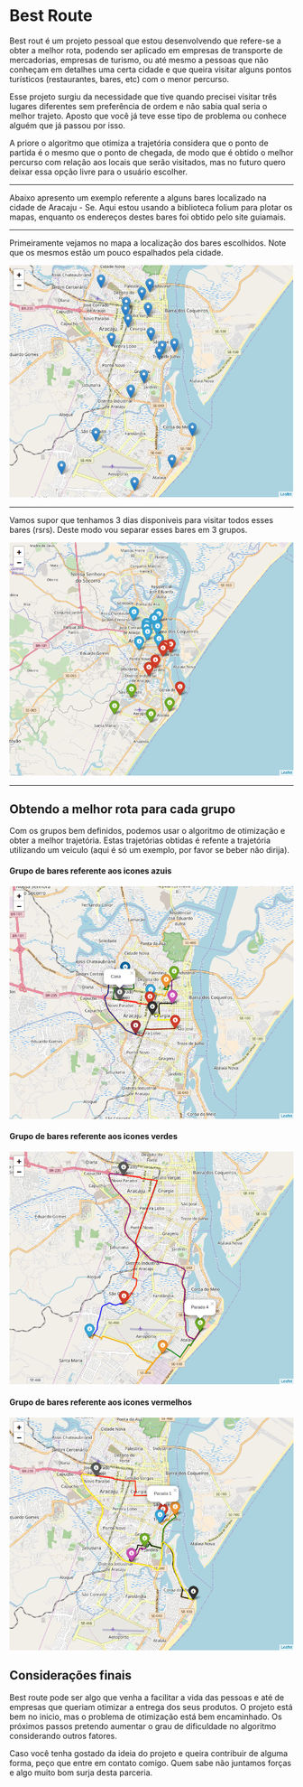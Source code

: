 # Best Route

Best rout é um projeto pessoal que estou desenvolvendo que refere-se a obter a melhor rota, podendo ser aplicado em empresas de transporte de mercadorias, empresas de turismo, ou até mesmo a pessoas que não conheçam em detalhes uma certa cidade e que queira visitar alguns pontos turísticos (restaurantes, bares, etc) com o menor percurso.

Esse projeto surgiu da necessidade que tive quando precisei visitar três lugares diferentes sem preferência de ordem e não sabia qual seria o melhor trajeto. Aposto que você já teve esse tipo de problema ou conhece alguém que já passou por isso.

A priore o algoritmo que otimiza a trajetória considera que o ponto de partida é o mesmo que o ponto de chegada, de modo que é obtido o melhor percurso com relação aos locais que serão visitados, mas no futuro quero deixar essa opção livre para o usuário escolher.

----

Abaixo apresento um exemplo referente a alguns bares localizado na cidade de Aracaju - Se. Aqui estou usando a biblioteca folium para plotar os mapas, enquanto os endereços destes bares foi obtido pelo site guiamais.

----

Primeiramente vejamos no mapa a localização dos bares escolhidos. Note que os mesmos estão um pouco espalhados pela cidade.

[![Todos os bares](figures/all_bar.png)](https://cdn.rawgit.com/Octavio-Santana/best_route/master/maps/all_bar.html)

----

Vamos supor que tenhamos 3 dias disponiveis para visitar todos esses bares (rsrs). Deste modo vou separar esses bares em 3 grupos.

[![Grupos dos bares](figures/cluster_bar.png)](https://cdn.rawgit.com/Octavio-Santana/best_route/master/maps/cluster_bar.html)

----

## Obtendo a melhor rota para cada grupo

Com os grupos bem definidos, podemos usar o algoritmo de otimização e obter a melhor trajetória. Estas trajetórias obtidas é refente a trajetória utilizando um veiculo (aqui é só um exemplo, por favor se beber não dirija).

#### Grupo de bares referente aos icones azuis

[![azul](figures/melhor_rota_grupo_azul.png)](https://cdn.rawgit.com/Octavio-Santana/best_route/master/maps/melhor_rota_grupo_azul.html)

#### Grupo de bares referente aos icones verdes

[![azul](figures/melhor_rota_grupo_verde.png)](https://cdn.rawgit.com/Octavio-Santana/best_route/master/maps/melhor_rota_grupo_verde.html)

#### Grupo de bares referente aos icones vermelhos

[![azul](figures/melhor_rota_grupo_vermelho.png)](https://cdn.rawgit.com/Octavio-Santana/best_route/master/maps/melhor_rota_grupo_vermelho.html)

## Considerações finais

Best route pode ser algo que venha a facilitar a vida das pessoas e até de empresas que queriam otimizar a entrega dos seus produtos. O projeto está bem no inicio, mas o problema de otimização está bem encaminhado. Os próximos passos pretendo aumentar o grau de dificuldade no algoritmo considerando outros fatores.

Caso você tenha gostado da ideia do projeto e queira contribuir de alguma forma, peço que entre em contato comigo. Quem sabe não juntamos forças e algo muito bom surja desta parceria.
